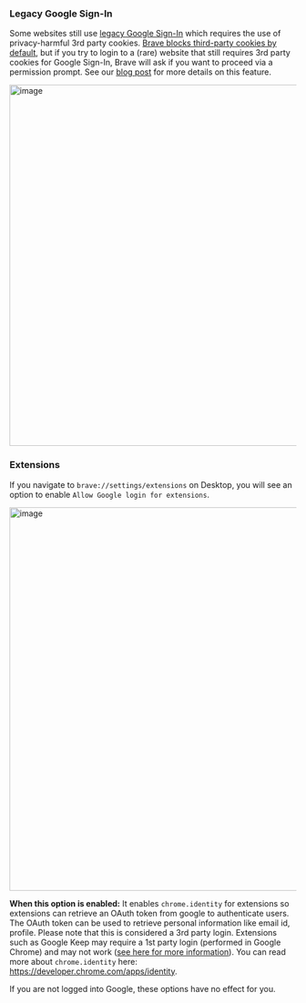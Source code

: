### Legacy Google Sign-In

Some websites still use [legacy Google Sign-In](https://developers.google.com/identity/sign-in/web/sign-in) which requires the use of privacy-harmful 3rd party cookies. [Brave blocks third-party cookies by default](https://brave.com/glossary/cookie/#how-can-i-prevent-cookies-from-being-used-to-track-me), but if you try to login to a (rare) website that still requires 3rd party cookies for Google Sign-In, Brave will ask if you want to proceed via a permission prompt. See our [blog post](https://brave.com/privacy-updates/24-google-sign-in-permission/) for more details on this feature.

<img width="635" alt="image" src="https://github.com/brave/brave-browser/assets/5284154/a6372669-95bf-4510-b9d6-ad92852ec1d5">

### Extensions

If you navigate to `brave://settings/extensions` on Desktop, you will see an option to enable `Allow Google login for extensions`.

<img width="674" alt="image" src="https://github.com/brave/brave-browser/assets/5284154/fc0cbc0e-87e1-436b-addd-32e97f3d96cd">


**When this option is enabled:** It enables `chrome.identity` for extensions so extensions can retrieve an OAuth token from google to authenticate users. The OAuth token can be used to retrieve personal information like email id, profile. Please note that this is considered a 3rd party login. Extensions such as Google Keep may require a 1st party login (performed in Google Chrome) and may not work ([see here for more information](https://github.com/brave/brave-browser/issues/15754#issuecomment-920514585)). You can read more about `chrome.identity` here: https://developer.chrome.com/apps/identity.

If you are not logged into Google, these options have no effect for you.